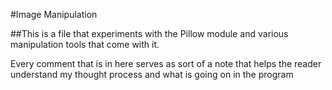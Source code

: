 #Image Manipulation

##This is a file that experiments with the Pillow module and various manipulation tools that come with it.

Every comment that is in here serves as sort of a note that helps the reader understand my thought process
and what is going on in the program